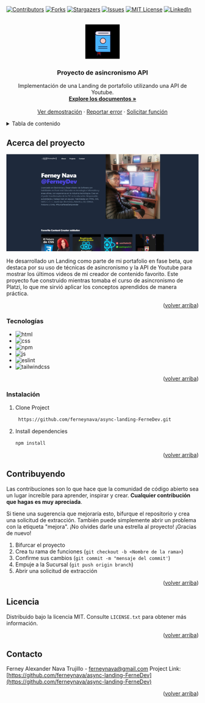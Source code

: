 <!-- Improved compatibility of back to top link: See: https://github.com/othneildrew/Best-README-Template/pull/73 -->

<a name="readme-top"></a>



[![Contributors][contributors-shield]][contributors-url]
[![Forks][forks-shield]][forks-url]
[![Stargazers][stars-shield]][stars-url]
[![Issues][issues-shield]][issues-url]
[![MIT License][license-shield]][license-url]
[![LinkedIn][linkedin-shield]][linkedin-url]

<!-- PROJECT LOGO -->
<br />
<div align="center">
  <a href="https://github.com/ferneynava/async-landing-FerneDev">
    <img src="./src/public/112-book-morph-linealtrans.gif" alt="Logo" width="90" height="90">
  </a>

  <h3 align="center">Proyecto de asincronismo API</h3>

  <p align="center">
    Implementación de una Landing de portafolio utilizando una API de Youtube. 
    <br />
    <a href="https://github.com/ferneynava/async-landing-FerneDev"><strong>Explore los documentos »</strong></a>
    <br />
    <br />
    <a href=https://ferneynava.github.io/async-landing-FerneyDev/">Ver demostración</a>
    ·
    <a href="https://github.com/ferneynava/async-landing-FerneDev/issues">Reportar error</a>
    ·
    <a href="https://github.com/ferneynava/async-landing-FerneDev/issues">Solicitar función</a>
  </p>
</div>

<!-- TABLE OF CONTENTS -->
<details>
  <summary>Tabla de contenido</summary>
  <ol>
    <li>
      <a href="#about-the-project">Acerca del proyecto</a>
      <ul>
        <li><a href="#built-with">Tecnologías 🔧</a></li>
      </ul>
    </li>
    <li>
      <a href="#getting-started">Empezando</a>
      <ul>
        <li><a href="#installation">Instalación</a></li>
      </ul>
    </li>
    <li><a href="#usage">Contribuyendo</a></li>
    <li><a href="#roadmap">Licencia</a></li>
    <li><a href="#contributing">Contacto</a></li>
  </ol>
</details>

<!-- ABOUT THE PROJECT -->

## Acerca del proyecto

[![Product Name Screen Shot][product-screenshot]](https://github.com/ferneynava/async-landing-FerneDev)

He desarrollado un Landing como parte de mi portafolio en fase beta, que destaca por su uso de técnicas de asincronismo y la API de Youtube para mostrar los últimos videos de mi creador de contenido favorito. Este proyecto fue construido mientras tomaba el curso de asincronismo de Platzi, lo que me sirvió aplicar los conceptos aprendidos de manera práctica.

<p align="right">(<a href="#readme-top">volver arriba</a>)</p>

### Tecnologías

- ![html]
- ![css]
- ![npm]
- ![js]
- ![eslint]
- ![tailwindcss]
<p align="right">(<a href="#readme-top">volver arriba</a>)</p>
<!-- GETTING STARTED -->

### Instalación

1. Clone Project
   ```sh
    https://github.com/ferneynava/async-landing-FerneDev.git
   ```
2. Install dependencies
   ```sh
   npm install
   ```

<p align="right">(<a href="#readme-top">volver arriba</a>)</p>

## Contribuyendo
Las contribuciones son lo que hace que la comunidad de código abierto sea un lugar increíble para aprender, inspirar y crear. **Cualquier contribución que hagas es muy apreciada**.

Si tiene una sugerencia que mejoraría esto, bifurque el repositorio y crea una solicitud de extracción. También puede simplemente abrir un problema con la etiqueta "mejora". ¡No olvides darle una estrella al proyecto! ¡Gracias de nuevo!

1. Bifurcar el proyecto
2. Crea tu rama de funciones (`git checkout -b <Nombre de la rama>`)
3. Confirme sus cambios (`git commit -m "mensaje del commit'`)
4. Empuje a la Sucursal (`git push origin branch`)
5. Abrir una solicitud de extracción

<p align="right">(<a href="#readme-top">volver arriba</a>)</p>

## Licencia

Distribuido bajo la licencia MIT. Consulte `LICENSE.txt` para obtener más información.

<p align="right">(<a href="#readme-top">volver arriba</a>)</p>

## Contacto

Ferney Alexander Nava Trujillo - ferneynava@gmail.com
Project Link: [https://github.com/ferneynava/async-landing-FerneDev](https://github.com/ferneynava/async-landing-FerneDev)

<p align="right">(<a href="#readme-top">volver arriba</a>)</p>


[contributors-shield]: https://img.shields.io/github/contributors/ferneynava/async-landing-FerneDev.svg?style=for-the-badge
[contributors-url]: https://github.com/ferneynava/async-landing-FerneDev/graphs/contributors
[forks-shield]: https://img.shields.io/github/forks/ferneynava/async-landing-FerneDev.svg?style=for-the-badge
[forks-url]: https://github.com/ferneynava/async-landing-FerneDev/network/members
[stars-shield]: https://img.shields.io/github/stars/ferneynava/async-landing-FerneDev.svg?style=for-the-badge
[stars-url]: https://github.com/ferneynava/async-landing-FerneDev/stargazers
[issues-shield]: https://img.shields.io/github/issues/ferneynava/async-landing-FerneDev.svg?style=for-the-badge
[issues-url]: https://github.com/ferneynava/async-landing-FerneDev/issues
[license-shield]: https://img.shields.io/github/license/ferneynava/async-landing-FerneDev.svg?style=for-the-badge
[license-url]: https://github.com/ferneynava/async-landing-FerneDev/blob/master/LICENSE.txt
[linkedin-shield]: https://img.shields.io/badge/-LinkedIn-black.svg?style=for-the-badge&logo=linkedin&colorB=555
[linkedin-url]: https://www.linkedin.com/in/ferney-alexander-nava-trujillo-0478a8118/
[product-screenshot]: /src/public/Captura%20de%20pantalla%202023-04-30%20171447.png
[html]: https://img.shields.io/badge/HTML5-E34F26?style=for-the-badge&logo=html5&logoColor=white
[css]: https://img.shields.io/badge/CSS3-1572B6?style=for-the-badge&logo=css3&logoColor=white
[npm]: https://img.shields.io/badge/npm-CB3837?style=for-the-badge&logo=npm&logoColor=white
[js]: https://img.shields.io/badge/JavaScript-323330?style=for-the-badge&logo=javascript&logoColor=F7DF1E
[eslint]: https://img.shields.io/badge/eslint-3A33D1?style=for-the-badge&logo=eslint&logoColor=white
[tailwindcss]: https://img.shields.io/badge/Tailwind_CSS-38B2AC?style=for-the-badge&logo=tailwind-css&logoColor=white
